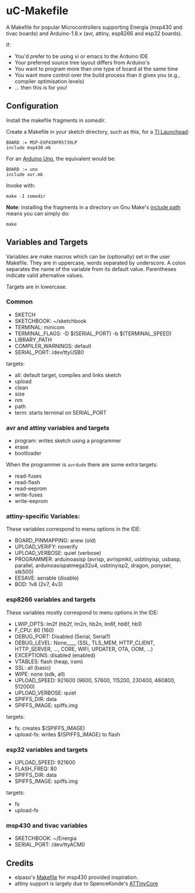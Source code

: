 # uC-Makefile

A Makefile for popular Microcontrollers supporting Energia (msp430 and 
tivac boards) and Arduino-1.8.x (avr, attiny, esp8266 and esp32 boards).

If:
- You'd prefer to be using vi or emacs to the Arduino IDE
- Your preferred source tree layout differs from Arduino's
- You want to program more than one type of board at the same time
- You want more control over the build process than it gives you (e.g., compiler optimisation levels)
- ... then this is for you!

## Configuration
Install the makefile fragments in _somedir_.

Create a Makefile in your sketch directory, such as this, for a [TI Launchpad](https://en.wikipedia.org/wiki/TI_MSP430):

	BOARD := MSP-EXP430FR5739LP
	include msp430.mk

For an [Arduino Uno](https://en.wikipedia.org/wiki/Arduino), the equivalent would be:

	BOARD := uno
	include avr.mk

Invoke with:

	make -I somedir

**Note**: installing the fragments in a directory on Gnu Make's [include 
path](https://www.gnu.org/software/make/manual/html_node/Include.html)
means you can simply do:

	make

## Variables and Targets

Variables are make macros which can be (optionally) set in the user Makefile. They are in uppercase, words separated by underscore. A colon separates the name of the variable from its default value. Parentheses indicate valid alternative values.

Targets are in lowercase. 

### Common

- SKETCH
- SKETCHBOOK: ~/sketchbook
- TERMINAL: minicom
- TERMINAL_FLAGS: -D $(SERIAL_PORT) -b $(TERMINAL_SPEED)
- LIBRARY_PATH
- COMPILER_WARNINGS: default
- SERIAL_PORT: /dev/ttyUSB0

targets:
- all: default target, compiles and links sketch
- upload
- clean
- size
- nm
- path
- term: starts terminal on SERIAL_PORT

### avr and attiny variables and targets

- program: writes sketch using a programmer
- erase
- bootloader

When the programmer is `avrdude` there are some extra targets:
- read-fuses
- read-flash
- read-eeprom
- write-fuses
- write-eeprom

### attiny-specific Variables:

These variables correspond to menu options in the IDE:
- BOARD_PINMAPPING: anew (old)
- UPLOAD_VERIFY: noverify
- UPLOAD_VERBOSE: quiet (verbose)
- PROGRAMMER: arduinoasisp (avrisp, avrispmkii, usbtinyisp, usbasp, parallel, arduinoasispatmega32u4, usbtinyisp2, dragon, ponyser, stk500)
- EESAVE: aenable (disable)
- BOD: 1v8 (2v7, 4v3)

### esp8266 variables and targets

These variables mostly correspond to menu options in the IDE:
- LWIP_OPTS: lm2f (hb2f, lm2n, hb2n, lm6f, hb6f, hb1)
- F_CPU: 80 (160)
- DEBUG_PORT: Disabled (Serial, Serial1)
- DEBUG_LEVEL: None____ (SSL, TLS_MEM, HTTP_CLIENT, HTTP_SERVER, ..., CORE, WIFI, UPDATER, OTA, OOM, ...)
- EXCEPTIONS: disabled (enabled)
- VTABLES: flash (heap, iram)
- SSL: all (basic)
- WIPE: none  (sdk, all)
- UPLOAD_SPEED: 921600 (9600, 57600, 115200, 230400, 460800, 512000)
- UPLOAD_VERBOSE: quiet
- SPIFFS_DIR: data
- SPIFFS_IMAGE: spiffs.img

targets:
- fs: creates $(SPIFFS_IMAGE)
- upload-fs: writes $(SPIFFS_IMAGE) to flash

### esp32 variables and targets

- UPLOAD_SPEED: 921600
- FLASH_FREQ: 80
- SPIFFS_DIR: data
- SPIFFS_IMAGE: spiffs.img

targets:
- fs
- upload-fs

### msp430 and tivac variables

- SKETCHBOOK: ~/Energia
- SERIAL_PORT: /dev/ttyACM0

## Credits

- elpaso's [Makefile](https://github.com/elpaso/energia-makefile) for msp430 provided inspiration.
- attiny support is largely due to SpenceKonde's [ATTinyCore](https://github.com/SpenceKonde/ATTinyCore)
